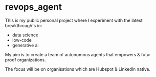 # revops_agent
This is my public personal project where I experiment with the latest breakthrough's in:
- data science
- low-code
- generative ai
  
My aim is to create a team of autonomous agents that empowers & futur proof organizations.

The focus will be on organisations which are Hubspot & LinkedIn native.
